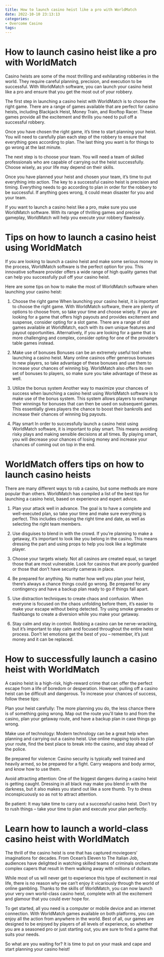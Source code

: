 ```yaml
---
title: How to launch casino heist like a pro with WorldMatch 
date: 2022-10-10 23:13:13
categories:
- Overcome Casino
tags:
---
```



#  How to launch casino heist like a pro with WorldMatch 

Casino heists are some of the most thrilling and exhilarating robberies in the world. They require careful planning, precision, and execution to be successful. With WorldMatch software, you can launch your casino heist like a pro and ensure that you get the most out of your robbery.

The first step in launching a casino heist with WorldMatch is to choose the right game. There are a range of games available that are perfect for casino heists, including Blackjack Heist, Money Train, and Rooftop Racer. These games provide all the excitement and thrills you need to pull off a successful robbery.

Once you have chosen the right game, it’s time to start planning your heist. You will need to carefully plan each step of the robbery to ensure that everything goes according to plan. The last thing you want is for things to go wrong at the last minute.

The next step is to choose your team. You will need a team of skilled professionals who are capable of carrying out the heist successfully. Choose wisely, as your life may depend on their skills.

Once you have planned your heist and chosen your team, it’s time to put everything into action. The key to a successful casino heist is precision and timing. Everything needs to go according to plan in order for the robbery to be successful. If anything goes wrong, it could mean disaster for you and your team.

If you want to launch a casino heist like a pro, make sure you use WorldMatch software. With its range of thrilling games and precise gameplay, WorldMatch will help you execute your robbery flawlessly.

#  Tips on how to launch a casino heist using WorldMatch  

If you are looking to launch a casino heist and make some serious money in the process, WorldMatch software is the perfect option for you. This innovative software provider offers a wide range of high quality games that can help you successfully pull off your casino heist.

Here are some tips on how to make the most of WorldMatch software when launching your casino heist:

1. Choose the right game
When launching your casino heist, it is important to choose the right game. With WorldMatch software, there are plenty of options to choose from, so take your time and choose wisely. If you are looking for a game that offers high payouts and provides excitement and suspense, consider opting for a slot game. There are a range of slot games available at WorldMatch, each with its own unique features and payout opportunities. Alternatively, if you are looking for a game that is more challenging and complex, consider opting for one of the provider’s table games instead.

2. Make use of bonuses
Bonuses can be an extremely useful tool when launching a casino heist. Many online casinos offer generous bonuses to new players, so take advantage of these bonuses and use them to increase your chances of winning big. WorldMatch also offers its own set of bonuses to players, so make sure you take advantage of these as well.

3. Utilize the bonus system
Another way to maximize your chances of success when launching a casino heist using WorldMatch software is to make use of the bonus system. This system allows players to exchange their winnings for bonuses that can then be used on subsequent games. This essentially gives players the chance to boost their bankrolls and increase their chances of winning big payouts.

4. Play smart
In order to successfully launch a casino heist using WorldMatch software, it is important to play smart. This means avoiding risky plays and making sensible decisions at all times. By playing smart, you will decrease your chances of losing money and increase your chances of coming out on top in the end.

#  WorldMatch offers tips on how to launch casino heists 

<style>
.article { font-family: Arial, Helvetica, sans-serif; margin: 0 auto; padding: 20px;}
.heading { font-size: 24px;}
</style>

There are many different ways to rob a casino, but some methods are more popular than others. WorldMatch has compiled a list of the best tips for launching a casino heist, based on experience and expert advice.

1. Plan your attack well in advance. The goal is to have a complete and well-executed plan, so take your time and make sure everything is perfect. This includes choosing the right time and date, as well as selecting the right team members.

2. Use disguises to blend in with the crowd. If you’re planning to make a getaway, it’s important to look like you belong in the casino. This means dressing the part and using props to help you look like a legitimate player.

3. Choose your targets wisely. Not all casinos are created equal, so target those that are most vulnerable. Look for casinos that are poorly guarded or those that don’t have security cameras in place.

4. Be prepared for anything. No matter how well you plan your heist, there’s always a chance things could go wrong. Be prepared for any contingency and have a backup plan ready to go if things fall apart.

5. Use distraction techniques to create chaos and confusion. When everyone is focused on the chaos unfolding before them, it’s easier to make your escape without being detected. Try using smoke grenades or flashbangs to create a diversion while you make your getaway.

6. Stay calm and stay in control. Robbing a casino can be nerve-wracking, but it’s important to stay calm and focused throughout the entire heist process. Don’t let emotions get the best of you – remember, it’s just money and it can be replaced.

#  How to successfully launch a casino heist with WorldMatch 

A casino heist is a high-risk, high-reward crime that can offer the perfect escape from a life of boredom or desperation. However, pulling off a casino heist can be difficult and dangerous. To increase your chances of success, follow these tips:

Plan your heist carefully: The more planning you do, the less chance there is of something going wrong. Map out the route you'll take to and from the casino, plan your getaway route, and have a backup plan in case things go wrong.

Make use of technology: Modern technology can be a great help when planning and carrying out a casino heist. Use online mapping tools to plan your route, find the best place to break into the casino, and stay ahead of the police.

Be prepared for violence: Casino security is typically well trained and heavily armed, so be prepared for a fight. Carry weapons and body armor, and know how to use them.

Avoid attracting attention: One of the biggest dangers during a casino heist is getting caught. Dressing in all black may make you blend in with the darkness, but it also makes you stand out like a sore thumb. Try to dress inconspicuously so as not to attract attention.

Be patient: It may take time to carry out a successful casino heist. Don't try to rush things – take your time to plan and execute your plan perfectly.

#  Learn how to launch a world-class casino heist with WorldMatch

The thrill of the casino heist is one that has captured moviegoers’ imaginations for decades. From Ocean’s Eleven to The Italian Job, audiences have delighted in watching skilled teams of criminals orchestrate complex capers that result in them walking away with millions of dollars.

While most of us will never get to experience this type of excitement in real life, there is no reason why we can’t enjoy it vicariously through the world of online gambling. Thanks to the skills of WorldMatch, you can now launch your very own world-class casino heist, complete with all the excitement and glamour that you could ever hope for.

To get started, all you need is a computer or mobile device and an internet connection. With WorldMatch games available on both platforms, you can enjoy all the action from anywhere in the world. Best of all, our games are designed to be enjoyed by players of all levels of experience, so whether you are a seasoned pro or just starting out, you are sure to find a game that suits your needs.

So what are you waiting for? It is time to put on your mask and cape and start planning your casino heist!